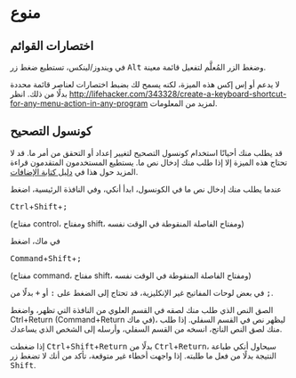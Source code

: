 # منوع

## اختصارات القوائم

في ويندوز/لينكس، تستطيع ضغط زر <kbd>Alt</kbd> وضغط الزر المُعلَّم لتفعيل قائمة معينة.

لا  يدعم أو إس إكس هذه الميزة، لكنه يسمح لك بضبط اختصارات لعناصر قائمة محددة بدلًا من ذلك.
انظر <http://lifehacker.com/343328/create-a-keyboard-shortcut-for-any-menu-action-in-any-program>
لمزيد من المعلومات.

## كونسول التصحيح

قد يطلب منك أحيانًا استخدام كونسول التصحيح لتغيير إعداد أو التحقق من أمر ما.
قد لا تحتاج هذه الميزة إلا إذا طلب منك إدخال نص ما. يستطيع المستخدمون المتقدمون
قراءة المزيد حول هذا في [دليل كتابة الإضافات](https://addon-docs.ankiweb.net/#/more?id=debugging).

عندما يطلب منك إدخال نص ما في الكونسول، ابدأ أنكي، وفي النافذة الرئيسية، اضغط

<span dir="ltr"> <kbd>Ctrl</kbd>+<kbd>Shift</kbd>+<kbd>;</kbd></span>

(مفتاح control، ومفتاح shift، ومفتاح الفاصلة المنقوطة في الوقت نفسه)

في ماك، اضغط

<span dir="ltr"> <kbd>Command</kbd>+<kbd>Shift</kbd>+<kbd>;</kbd></span>

(مفتاح command، مفتاح shift، ومفتاح الفاصلة المنقوطة في الوقت نفسه)

في بعض لوحات المفاتيح غير الإنكليزية، قد تحتاج إلى الضغط على <kbd>:</kbd> أو <kbd>+</kbd> بدلًا من <kbd>;</kbd>.

الصق النص الذي طلب منك لصقه في القسم العلوي من النافذة التي تظهر، واضغط Ctrl+Return
(Command+Return في ماك)، ليظهر نص في القسم السفلي. إذا طلب منك لصق النص الناتج،
انسخه من القسم السفلي، وأرسله إلى الشخص الذي يساعدك.

إذا ضغطت <kbd>Ctrl</kbd>+<kbd>Shift</kbd>+<kbd>Return</kbd> بدلًا من <kbd>Ctrl</kbd>+<kbd>Return</kbd>، سيحاول أنكي طباعة النتيجة
بدلًا من فعل ما طلبته. إذا واجهت أخطاء غير متوقعة، تأكد من أنك لا تضغط زر <kbd>Shift</kbd>.
